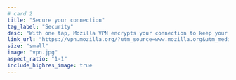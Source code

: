 ```yaml
---
# card 2
title: "Secure your connection"
tag_label: "Security"
desc: "With one tap, Mozilla VPN encrypts your connection to keep your online activity private on any network — safe from prying eyes."
link_url: "https://vpn.mozilla.org/?utm_source=www.mozilla.org&utm_medium=referral&utm_campaign=homepage&utm_content=card"
size: "small"
image: "vpn.jpg"
aspect_ratio: "1-1"
include_highres_image: true
---
```

